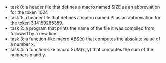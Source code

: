 - task 0: a header file that defines a macro named SIZE as an abbreviation for the token 1024
- task 1: a header file that defines a macro named PI as an abbreviation for the token 3.14159265359.
- task 2: a program that prints the name of the file it was compiled from, followed by a new line.
- task 3: a function-like macro ABS(x) that computes the absolute value of a number x.
- task 4:  a function-like macro SUM(x, y) that computes the sum of the numbers x and y.
